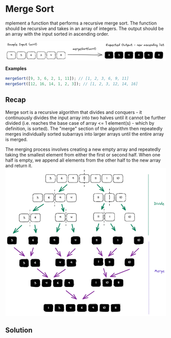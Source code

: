 # Merge Sort

mplement a function that performs a recursive merge sort. The function should be recursive and takes in an array of integers. The output should be an array with the input sorted in ascending order.

![img1](image.png)

**Examples**

```javascript
mergeSort([9, 3, 6, 2, 1, 11]); // [1, 2, 3, 6, 9, 11]
mergeSort([12, 16, 14, 1, 2, 3]); // [1, 2, 3, 12, 14, 16]
```

## Recap

Merge sort is a recursive algorithm that divides and conquers - it continuously divides the input array into two halves until it cannot be further divided (i.e. reaches the base case of array <= 1 element(s) - which by definition, is sorted). The "merge" section of the algorithm then repeatedly merges individually sorted subarrays into larger arrays until the entire array is merged.

The merging process involves creating a new empty array and repeatedly taking the smallest element from either the first or second half. When one half is empty, we append all elements from the other half to the new array and return it.
![img2](image-1.png)

## Solution
